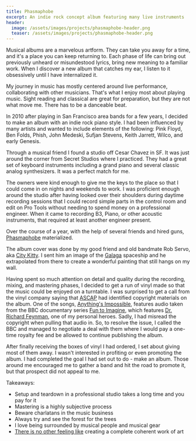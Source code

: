 ```yaml
---
title: Phasmaphobe
excerpt: An indie rock concept album featuring many live instruments
header:
  image: /assets/images/projects/phasmaphobe-header.png
  teaser: /assets/images/projects/phasmaphobe-header.png
---
```


Musical albums are a marvelous artform. They can take you away for a time, and it's a place you can keep returning to. Each phase of life can bring out previously unheard or misundestood lyrics, bring new meaning to a familiar work. When I discover a new album that catches my ear, I listen to it obsessively until I have internalized it.

My journey in music has mostly centered around live performance, collaborating with other musicians. That's what I enjoy most about playing music. Sight reading and classical are great for preparation, but they are not what move me. There has to be a danceable beat.

In 2010 after playing in San Francisco area bands for a few years, I decided to make an album with an indie rock piano style. I had been influenced by many artists and wanted to include elements of the following: Pink Floyd, Ben Folds, Phish, John Medeski, Sufjan Stevens, Keith Jarrett, Wilco, and early Genesis.

Through a musical friend I found a studio off Cesar Chavez in SF. It was just around the corner from Secret Studios where I practiced. They had a great set of keyboard instruments including a grand piano and several classic analog synthesizers. It was a perfect match for me.

The owners were kind enough to give me the keys to the place so that I could come in on nights and weekends to work. I was proficient enough around the studio after having looked over their shoulders during daytime recording sessions that I could record simple parts in the control room and edit on Pro Tools without needing to spend money on a professional engineer. When it came to recording B3, Piano, or other acoustic instruments, that required at least another engineer present.

Over the course of a year, with the help of several friends and hired guns, [Phasmaphobe](https://open.spotify.com/album/6yHMtyCj5BSFMT0K8fh3WA?si=cftA2RvQTxOMgORRSTIqKg) materialized.

The album cover was done by my good friend and old bandmate Rob Servo, aka [City Kitty](https://open.spotify.com/show/679sUTc0usZJLEn5rlLb5s?si=d42f52e3a5c4444c). I sent him an image of the [Galaga](https://en.wikipedia.org/wiki/Galaga) spaceship and he extrapolated from there to create a wonderful painting that still hangs on my wall.

Having spent so much attention on detail and quality during the recording, mixing, and mastering phases, I decided to get a run of vinyl made so that the music could be enjoyed on a turntable. I was surprised to get a call from the vinyl company saying that [ASCAP](https://www.ascap.com/) had identified copyright materials on the album. One of the songs, [Anything's Impossible](https://open.spotify.com/track/2xyuO5srdPxUuc8dYMAvP1?si=18a2ca563fd44e28), features audio taken from the BBC documentary series [Fun to Imagine](https://www.imdb.com/title/tt1118155/), which features [Dr. Richard Feynman](https://en.wikipedia.org/wiki/Richard_Feynman), one of my personal heroes. Sadly, I had misread the copyright when pulling that audio in. So, to resolve the issue, I called the BBC and managed to negotiate a deal with them where I would pay a one-time royalty fee and be allowed to continue publishing the album.

After finally receiving the boxes of vinyl I had ordered, I set about giving most of them away. I wasn't interested in profiting or even promoting the album. I had completed the goal I had set out to do - make an album. Those around me encouraged me to gather a band and hit the road to promote it, but that prospect did not appeal to me.

Takeaways:
  * Setup and teardown in a professional studio takes a long time and you pay for it
  * Mastering is a highly subjective process
  * Beware charlatans in the music business
  * Always try and see the forest for the trees
  * I love being surrounded by musical people and musical gear
  * [There is no other feeling like](https://www.goodreads.com/quotes/39207-if-you-re-going-to-try-go-all-the-way-otherwise) creating a complete coherent work of art
